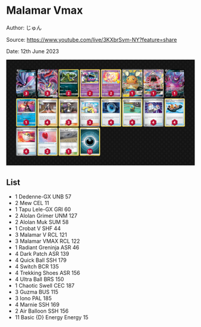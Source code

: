 # Malamar Vmax

Author: じゅん

Source: <https://www.youtube.com/live/3KXbrSvm-NY?feature=share>

Date: 12th June 2023

![decklist](../../images/PAL/Malamar%20Vmax/1-%20Malamar%20Vmax.png)

## List

* 1 Dedenne-GX UNB 57
* 2 Mew CEL 11
* 1 Tapu Lele-GX GRI 60
* 2 Alolan Grimer UNM 127
* 2 Alolan Muk SUM 58
* 1 Crobat V SHF 44
* 3 Malamar V RCL 121
* 3 Malamar VMAX RCL 122
* 1 Radiant Greninja ASR 46
* 4 Dark Patch ASR 139
* 4 Quick Ball SSH 179
* 4 Switch BCR 135
* 4 Trekking Shoes ASR 156
* 4 Ultra Ball BRS 150
* 1 Chaotic Swell CEC 187
* 3 Guzma BUS 115
* 3 Iono PAL 185
* 4 Marnie SSH 169
* 2 Air Balloon SSH 156
* 11 Basic {D} Energy Energy 15
